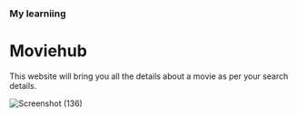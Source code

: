 <h3>My learniing</h3>

<h1>Moviehub</h1>

This website will bring you all the details about a movie as per your search details.

![Screenshot (136)](https://github.com/biki08089/Moviehub-website/assets/123112453/98f0f127-416d-4b72-964a-3305bd70f0a0)

